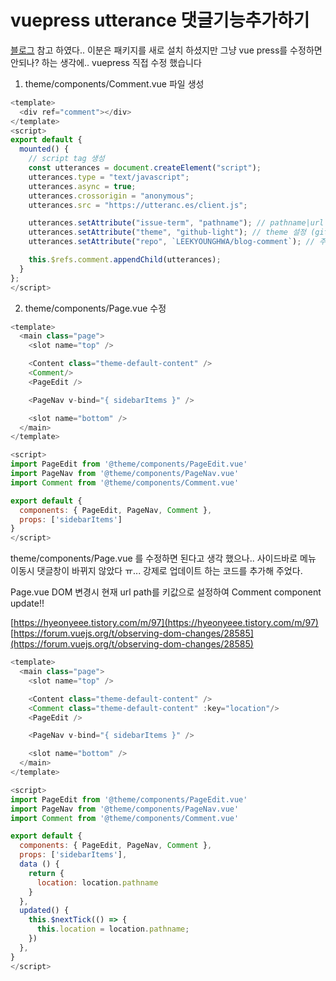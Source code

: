 # vuepress utterance 댓글기능추가하기

[블로그](https://kyounghwan01.github.io/blog/Vue/vuepress/vuepress-github-comment/) 참고 하였다.. 이분은 패키지를 새로 설치 하셨지만 그냥 vue press를 수정하면 안되나? 하는 생각에.. vuepress 직접 수정 했습니다

 1.  theme/components/Comment.vue 파일 생성
 
```js
<template>
  <div ref="comment"></div>
</template>
<script>
export default {
  mounted() {
    // script tag 생성
    const utterances = document.createElement("script");
    utterances.type = "text/javascript";
    utterances.async = true;
    utterances.crossorigin = "anonymous";
    utterances.src = "https://utteranc.es/client.js";

    utterances.setAttribute("issue-term", "pathname"); // pathname|url|title|og:title 중 택 1
    utterances.setAttribute("theme", "github-light"); // theme 설정 (github-light, github-dark, preferred-color-scheme, github-dark-orange, icy-dark, dark-blue, photon-dark, boxy-light) 중 하나 선택
    utterances.setAttribute("repo", `LEEKYOUNGHWA/blog-comment`); // 주의!! 사용할 repository

    this.$refs.comment.appendChild(utterances);
  }
};
</script>
```

2. theme/components/Page.vue 수정

```js {6,18,21}
<template>
  <main class="page">
    <slot name="top" />

    <Content class="theme-default-content" />
    <Comment/>
    <PageEdit />

    <PageNav v-bind="{ sidebarItems }" />

    <slot name="bottom" />
  </main>
</template>

<script>
import PageEdit from '@theme/components/PageEdit.vue'
import PageNav from '@theme/components/PageNav.vue'
import Comment from '@theme/components/Comment.vue'

export default {
  components: { PageEdit, PageNav, Comment },
  props: ['sidebarItems']
}
</script>
```
theme/components/Page.vue 를 수정하면 된다고 생각 했으나.. 사이드바로 메뉴 이동시 댓글창이 바뀌지 않았다 ㅠ... 강제로 업데이트 하는 코드를 추가해 주었다.

Page.vue DOM 변경시 현재 url path를 키값으로 설정하여 Comment component update!!
 
[https://hyeonyeee.tistory.com/m/97](https://hyeonyeee.tistory.com/m/97)
[https://forum.vuejs.org/t/observing-dom-changes/28585](https://forum.vuejs.org/t/observing-dom-changes/28585)

```js
<template>
  <main class="page">
    <slot name="top" />

    <Content class="theme-default-content" />
    <Comment class="theme-default-content" :key="location"/>
    <PageEdit />

    <PageNav v-bind="{ sidebarItems }" />

    <slot name="bottom" />
  </main>
</template>

<script>
import PageEdit from '@theme/components/PageEdit.vue'
import PageNav from '@theme/components/PageNav.vue'
import Comment from '@theme/components/Comment.vue'

export default {
  components: { PageEdit, PageNav, Comment },
  props: ['sidebarItems'],
  data () {
    return {
      location: location.pathname
    }
  },
  updated() {
    this.$nextTick(() => {
      this.location = location.pathname;
    })
  },
}
</script>
```
<!--stackedit_data:
eyJoaXN0b3J5IjpbMjUxMjM0NzddfQ==
-->